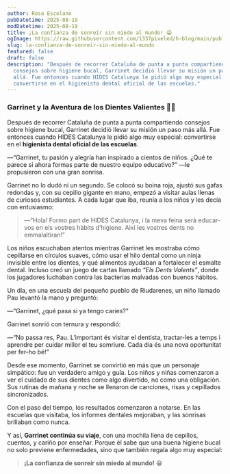 ```yaml
---
author: Rosa Escolano
pubDatetime: 2025-08-19
modDatetime: 2025-08-19
title: ¡La confianza de sonreír sin miedo al mundo! 😁
ogImage: https://raw.githubusercontent.com/1337pixeled/h-blog/main/public/assets/garrinet2.webp
slug: la-confianza-de-sonreir-sin-miedo-al-mundo
featured: false
draft: false
description: "Después de recorrer Cataluña de punta a punta compartiendo
  consejos sobre higiene bucal, Garrinet decidió llevar su misión un paso más
  allá. Fue entonces cuando HIDES Catalunya le pidió algo muy especial:
  convertirse en el higienista dental oficial de las escuelas."
---
```

### **Garrinet y la Aventura de los Dientes Valientes** 🦷🐷

Después de recorrer Cataluña de punta a punta compartiendo consejos sobre higiene bucal, Garrinet decidió llevar su misión un paso más allá. Fue entonces cuando HIDES Catalunya le pidió algo muy especial: convertirse en el **higienista dental oficial de las escuelas**.

—“Garrinet, tu pasión y alegría han inspirado a cientos de niños. ¿Qué te parece si ahora formas parte de nuestro equipo educativo?” —le propusieron con una gran sonrisa.

Garrinet no lo dudó ni un segundo. Se colocó su boina roja, ajustó sus gafas redondas y, con su cepillo gigante en mano, empezó a visitar aulas llenas de curiosos estudiantes. A cada lugar que iba, reunía a los niños y les decía con entusiasmo:

> —“Hola! Formo part de HIDES Catalunya, i la meva feina serà educar-vos en els vostres hàbits d’higiene. Així les vostres dents no emmalaltiran!”

Los niños escuchaban atentos mientras Garrinet les mostraba cómo cepillarse en círculos suaves, cómo usar el hilo dental como un ninja invisible entre los dientes, y qué alimentos ayudaban a fortalecer el esmalte dental. Incluso creó un juego de cartas llamado _“Els Dents Valents”_, donde los jugadores luchaban contra las bacterias malvadas con buenos hábitos.

Un día, en una escuela del pequeño pueblo de Riudarenes, un niño llamado Pau levantó la mano y preguntó:

—“Garrinet, ¿qué pasa si ya tengo caries?”

Garrinet sonrió con ternura y respondió:

—“No passa res, Pau. L’important és visitar el dentista, tractar-les a temps i aprendre per cuidar millor el teu somriure. Cada dia és una nova oportunitat per fer-ho bé!”

Desde ese momento, Garrinet se convirtió en más que un personaje simpático: fue un verdadero amigo y guía. Los niños y niñas comenzaron a ver el cuidado de sus dientes como algo divertido, no como una obligación. Sus rutinas de mañana y noche se llenaron de canciones, risas y cepillados sincronizados.

Con el paso del tiempo, los resultados comenzaron a notarse. En las escuelas que visitaba, los informes dentales mejoraban, y las sonrisas brillaban como nunca.

Y así, **Garrinet continúa su viaje**, con una mochila llena de cepillos, cuentos, y cariño por enseñar. Porque él sabe que una buena higiene bucal no solo previene enfermedades, sino que también regala algo muy especial:

> **¡La confianza de sonreír sin miedo al mundo!** 😁